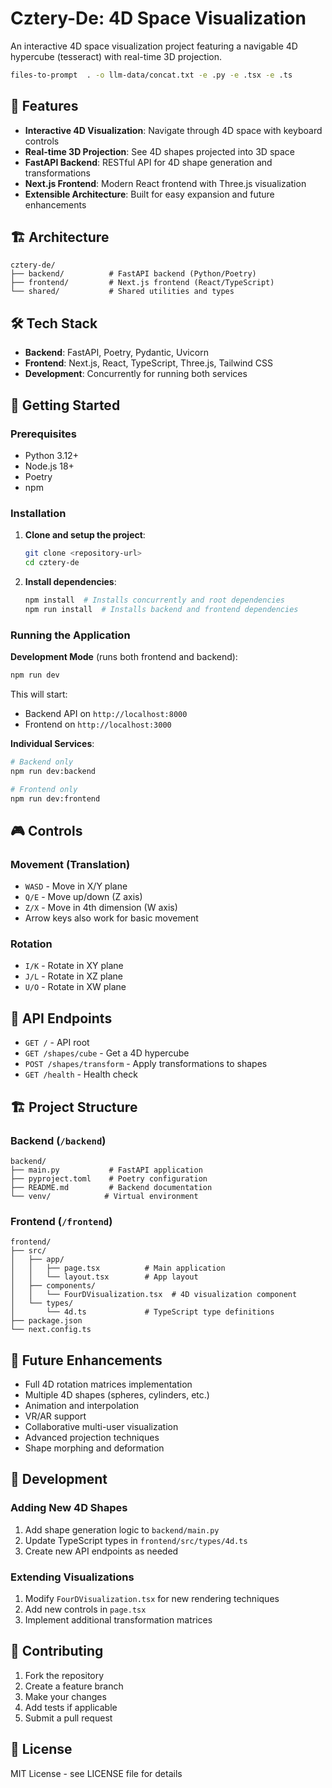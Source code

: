 # Cztery-De: 4D Space Visualization

An interactive 4D space visualization project featuring a navigable 4D hypercube (tesseract) with real-time 3D projection.

```bash
files-to-prompt  . -o llm-data/concat.txt -e .py -e .tsx -e .ts
```

## 🚀 Features

- **Interactive 4D Visualization**: Navigate through 4D space with keyboard controls
- **Real-time 3D Projection**: See 4D shapes projected into 3D space
- **FastAPI Backend**: RESTful API for 4D shape generation and transformations
- **Next.js Frontend**: Modern React frontend with Three.js visualization
- **Extensible Architecture**: Built for easy expansion and future enhancements

## 🏗️ Architecture

```
cztery-de/
├── backend/          # FastAPI backend (Python/Poetry)
├── frontend/         # Next.js frontend (React/TypeScript)
└── shared/           # Shared utilities and types
```

## 🛠️ Tech Stack

- **Backend**: FastAPI, Poetry, Pydantic, Uvicorn
- **Frontend**: Next.js, React, TypeScript, Three.js, Tailwind CSS
- **Development**: Concurrently for running both services

## 🚀 Getting Started

### Prerequisites

- Python 3.12+
- Node.js 18+
- Poetry
- npm

### Installation

1. **Clone and setup the project**:
   ```bash
   git clone <repository-url>
   cd cztery-de
   ```

2. **Install dependencies**:
   ```bash
   npm install  # Installs concurrently and root dependencies
   npm run install  # Installs backend and frontend dependencies
   ```

### Running the Application

**Development Mode** (runs both frontend and backend):
```bash
npm run dev
```

This will start:
- Backend API on `http://localhost:8000`
- Frontend on `http://localhost:3000`

**Individual Services**:
```bash
# Backend only
npm run dev:backend

# Frontend only
npm run dev:frontend
```

## 🎮 Controls

### Movement (Translation)
- `WASD` - Move in X/Y plane
- `Q/E` - Move up/down (Z axis)
- `Z/X` - Move in 4th dimension (W axis)
- Arrow keys also work for basic movement

### Rotation
- `I/K` - Rotate in XY plane
- `J/L` - Rotate in XZ plane
- `U/O` - Rotate in XW plane

## 🔧 API Endpoints

- `GET /` - API root
- `GET /shapes/cube` - Get a 4D hypercube
- `POST /shapes/transform` - Apply transformations to shapes
- `GET /health` - Health check

## 🏗️ Project Structure

### Backend (`/backend`)
```
backend/
├── main.py           # FastAPI application
├── pyproject.toml    # Poetry configuration
├── README.md         # Backend documentation
└── venv/            # Virtual environment
```

### Frontend (`/frontend`)
```
frontend/
├── src/
│   ├── app/
│   │   ├── page.tsx          # Main application
│   │   └── layout.tsx        # App layout
│   ├── components/
│   │   └── FourDVisualization.tsx  # 4D visualization component
│   └── types/
│       └── 4d.ts             # TypeScript type definitions
├── package.json
└── next.config.ts
```

## 🔮 Future Enhancements

- Full 4D rotation matrices implementation
- Multiple 4D shapes (spheres, cylinders, etc.)
- Animation and interpolation
- VR/AR support
- Collaborative multi-user visualization
- Advanced projection techniques
- Shape morphing and deformation

## 📝 Development

### Adding New 4D Shapes

1. Add shape generation logic to `backend/main.py`
2. Update TypeScript types in `frontend/src/types/4d.ts`
3. Create new API endpoints as needed

### Extending Visualizations

1. Modify `FourDVisualization.tsx` for new rendering techniques
2. Add new controls in `page.tsx`
3. Implement additional transformation matrices

## 🤝 Contributing

1. Fork the repository
2. Create a feature branch
3. Make your changes
4. Add tests if applicable
5. Submit a pull request

## 📄 License

MIT License - see LICENSE file for details

